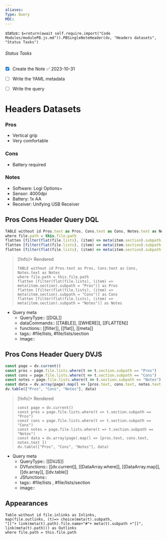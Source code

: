 ```yaml
---
aliases: 
Type: Query
MOC:
---
```


status:: `$=return(await self.require.import("Code Modules/modulePB.js.md")).PBSingleNoteHeader(dv, "Headers datasets", "Status Tasks")`

###### Status Tasks
- [x] Create the Note ✅ 2023-10-31
- [ ] Write the YAML metadata
- [ ] Write the query


# Headers Datasets

### Pros
- Vertical grip
- Very comfortable
### Cons
- Battery required
### Notes
- Software: Logi Options+
- Sensor: 4000dpi
- Battery: 1x AA
- Receiver: Unifying USB Receiver

## Pros Cons Header Query DQL

```js
TABLE without id Pros.text as Pros, Cons.text as Cons, Notes.text as Notes
where file.path = this.file.path
flatten [filter(flat(file.lists), (item) => meta(item.section).subpath = "Pros")] as Pros
flatten [filter(flat(file.lists), (item) => meta(item.section).subpath = "Cons")] as Cons
flatten [filter(flat(file.lists), (item) => meta(item.section).subpath = "Notes")] as Notes
```

>[!info]+ Rendered
>```dataview
>TABLE without id Pros.text as Pros, Cons.text as Cons, Notes.text as Notes
>where file.path = this.file.path
>flatten [filter(flat(file.lists), (item) => meta(item.section).subpath = "Pros")] as Pros
>flatten [filter(flat(file.lists), (item) => meta(item.section).subpath = "Cons")] as Cons
>flatten [filter(flat(file.lists), (item) => meta(item.section).subpath = "Notes")] as Notes
>```

- Query meta
    - QueryType:: [[DQL]]
    - dataCommands:: [[TABLE]], [[WHERE]], [[FLATTEN]]
    - functions:: [[filter]], [[flat]], [[meta]]
    - tags:: #file/lists, #file/lists/section 
    - image:: 

## Pros Cons Header Query DVJS

```js
const page = dv.current()
const pros = page.file.lists.where(t => t.section.subpath == "Pros")
const cons = page.file.lists.where(t => t.section.subpath == "Cons")
const notes = page.file.lists.where(t => t.section.subpath == "Notes")
const data = dv.array(page).map(l => [pros.text, cons.text, notes.text ])
dv.table(["Pros", "Cons", "Notes"], data)
```

>[!info]+ Rendered
>```dataviewjs
>const page = dv.current()
>const pros = page.file.lists.where(t => t.section.subpath == "Pros")
>const cons = page.file.lists.where(t => t.section.subpath == "Cons")
>const notes = page.file.lists.where(t => t.section.subpath == "Notes")
>const data = dv.array(page).map(l => [pros.text, cons.text, notes.text ])
>dv.table(["Pros", "Cons", "Notes"], data)
>```


- Query meta
    - QueryType:: [[DVJS]]
    - DVfunctions:: [[dv.current]], [[DataArray.where]], [[DataArray.map]], [[dv.array]], [[dv.table]]
    - JSfunctions:: 
    - tags:: #file/lists , #file/lists/section 
    - image:: 






## Appearances

```dataview
Table without id file.inlinks as Inlinks, 
map(file.outlinks, (t)=> choice(meta(t).subpath, 
"[["+ link(meta(t).path).file.name+"#"+ meta(t).subpath +"]]", 
link(meta(t).path))) as Outlinks
where file.path = this.file.path
```




